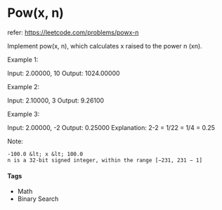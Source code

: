 

# Pow(x, n)
refer: https://leetcode.com/problems/powx-n

Implement pow(x, n), which calculates x raised to the power n (xn).

Example 1:

Input: 2.00000, 10
Output: 1024.00000


Example 2:

Input: 2.10000, 3
Output: 9.26100


Example 3:

Input: 2.00000, -2
Output: 0.25000
Explanation: 2-2 = 1/22 = 1/4 = 0.25


Note:


	-100.0 &lt; x &lt; 100.0
	n is a 32-bit signed integer, within the range [−231, 231 − 1]




#### Tags

- Math
- Binary Search



